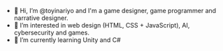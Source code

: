 - 👋 Hi, I’m @toyinariyo and I'm a game designer, game programmer and narrative designer.
- 👀 I’m interested in web design (HTML, CSS + JavaScript), AI, cybersecurity and games.
- 🌱 I’m currently learning Unity and C#

<!---
toyinariyo/toyinariyo is a ✨ special ✨ repository because its `README.md` (this file) appears on your GitHub profile.
You can click the Preview link to take a look at your changes.
--->
